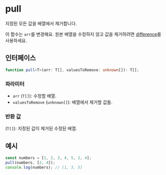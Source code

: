 # pull

지정된 모든 값을 배열에서 제거합니다.

이 함수는 `arr`를 변경해요.
원본 배열을 수정하지 않고 값을 제거하려면 [difference](./difference.md)를 사용하세요.

## 인터페이스

```typescript
function pull<T>(arr: T[], valuesToRemove: unknown[]): T[];
```

### 파라미터

- `arr` (`T[]`): 수정할 배열.
- `valuesToRemove` (`unknown[]`): 배열에서 제거할 값들.

### 반환 값

(`T[]`): 지정된 값이 제거된 수정된 배열.

## 예시

```typescript
const numbers = [1, 2, 3, 4, 5, 2, 4];
pull(numbers, [2, 4]);
console.log(numbers); // [1, 3, 5]
```
